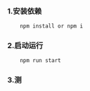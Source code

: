

### 1.安装依赖

```javascript
	npm install or npm i
```

### 2.启动运行
```javascript
	npm run start
```

### 3.测